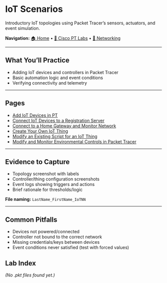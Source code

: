 # IoT Scenarios

Introductory IoT topologies using Packet Tracer’s sensors, actuators, and event simulation.

**Navigation:** [🏠 Home](../index.md) • [🧪 Cisco PT Labs](../Cisco%20Packet%20Tracer/README.md) • [🧰 Networking](../Networking/README.md)

---

## What You’ll Practice
- Adding IoT devices and controllers in Packet Tracer
- Basic automation logic and event conditions
- Verifying connectivity and telemetry

---

## Pages
- [Add IoT Devices in PT](/add-iot-devices-in-pt.html)
- [Connect IoT Devices to a Registration Server](/connect-iot-devices-to-a-registration-server.html)
- [Connect to a Home Gateway and Monitor Network](/connect-to-a-home-gateway-and-monitor-network.html)
- [Create Your Own IoT Thing](/create-your-own-iot-thing.html)
- [Modify an Existing Script for an IoT Thing](/modify-an-existing-script-for-an-iot-thing.html)
- [Modify and Monitor Environmental Controls in Packet Tracer](/modify-and-monitor-environmental-controls-in-packet-tracer.html)


---

## Evidence to Capture
- Topology screenshot with labels
- Controller/thing configuration screenshots
- Event logs showing triggers and actions
- Brief rationale for thresholds/logic

**File naming:** `LastName_FirstName_IoTNN`

---

## Common Pitfalls
- Devices not powered/connected
- Controller not bound to the correct network
- Missing credentials/keys between devices
- Event conditions never satisfied (test with forced values)

## Lab Index

<!-- AUTO-LIST:START -->
_(No .pkt files found yet.)_
<!-- AUTO-LIST:END -->
